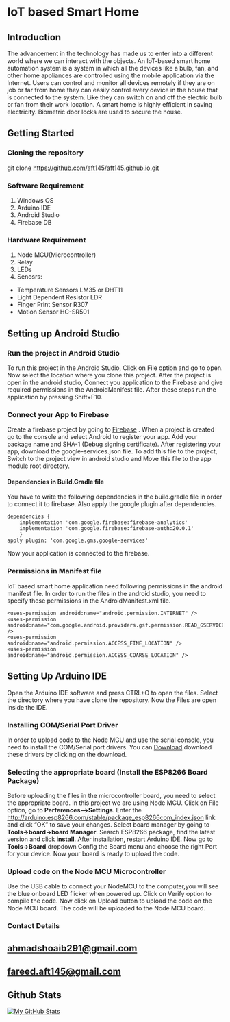 # IoT based Smart Home
## Introduction
The advancement in the technology has made us to enter into a different world where we can interact with the objects. An IoT-based smart home automation system is a system in which all the devices like a bulb, fan, and other home appliances are controlled using the mobile application via the Internet. Users can control and monitor all devices remotely if they are on job or far from home they can easily control every device in the house that is connected to the system. Like they can switch on and off the electric bulb or fan from their work location. A smart home is highly efficient in saving electricity. Biometric door locks are used to secure the house. 
## Getting Started
### Cloning the repository
git clone https://github.com/aft145/aft145.github.io.git
### Software Requirement
1. Windows OS
3. Arduino IDE
4. Android Studio
5. Firebase DB
### Hardware Requirement
1. Node MCU(Microcontroller)
2. Relay
3. LEDs
4. Senosrs:
  * Temperature Sensors LM35 or DHT11
  * Light Dependent Resistor LDR
  * Finger Print Sensor R307
  * Motion Sensor HC-SR501
## Setting up Android Studio
### Run the project in Android Studio
To run  this project in the Android Studio, Click on File option and go to open. Now select the location where you clone this project. After the project is open in the android studio, Connect you application to the Firebase and give required permissions in the AndroidManifest file. After these steps run the application by pressing Shift+F10.
### Connect your App to Firebase
Create a firebase project by going to [Firebase](https://firebase.google.com/ "Firebase site") . When a project is created go to the console and select Android to register your app. Add your package name and SHA-1 (Debug signing certificate). After registering your app, download the google-services.json file. To add this file to the project, Switch to the project view in android studio and Move this file to the app module root directory.
#### Dependencies in Build.Gradle file
You have to write the following dependencies in the build.gradle file in order to connect it to firebase. Also apply the google plugin after dependencies.

```
dependencies {
    implementation 'com.google.firebase:firebase-analytics'
    implementation 'com.google.firebase:firebase-auth:20.0.1'
    }
apply plugin: 'com.google.gms.google-services'
```

Now your application is connected to the firebase.
### Permissions in Manifest file
IoT based  smart home application need following permissions in the android manifest file. In order to run the files in the android studio, you need to specify these permissions in the AndroidManifest.xml file.

```
<uses-permission android:name="android.permission.INTERNET" />
<uses-permission android:name="com.google.android.providers.gsf.permission.READ_GSERVICES" />
<uses-permission android:name="android.permission.ACCESS_FINE_LOCATION" />
<uses-permission android:name="android.permission.ACCESS_COARSE_LOCATION" />
```

## Setting Up Arduino IDE
Open the Arduino IDE software and press CTRL+O to open the files. Select the directory where you have clone the repository. Now the Files are open inside the IDE.
### Installing COM/Serial Port Driver
In order to upload code to the Node MCU and use the serial console, you need to install the COM/Serial port drivers. You can [Download](https://github.com/nodemcu/nodemcu-devkit/tree/master/Drivers "COM/Serial Port") download these drivers by clicking on the download.
### Selecting the appropriate board (Install the ESP8266 Board Package)
Before uploading the files in the microcontroller board, you need to select the appropriate board. In this project we are using Node MCU. Click on File option, go to **Perferences–>Settings**. Enter the http://arduino.esp8266.com/stable/package_esp8266com_index.json link and click “OK” to save your changes. Select board manager by going to **Tools->board->board Manager**. Search ESP8266 package, find the latest version and click **install**. After installation, restart Arduino IDE. Now go to **Tools->Board** dropdown Config the Board menu and choose the right Port for your device. Now your board is ready to upload the code. 
### Upload code on the Node MCU Microcontroller
Use the USB cable to connect your NodeMCU to the computer,you will see the blue onboard LED flicker when powered up. Click on Verify option to compile the code. Now click on Upload button to upload the code on the Node MCU board. The code will be uploaded to the Node MCU board.
### Contact Details
**ahmadshoaib291@gmail.com**
---
**fareed.aft145@gmail.com**
---
## Github Stats

[![My GitHub Stats](https://github-readme-stats.vercel.app/api/?username=aft145&count_private=true&theme=tokyonight&showicons=true)]()
